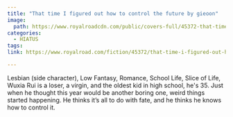 ```yaml
---
title: "That time I figured out how to control the future by gieoon"
image:
  path: https://www.royalroadcdn.com/public/covers-full/45372-that-time-i-figured-out-how-to-control-the-future.jpg
categories:
  - HIATUS
tags:
link: https://www.royalroad.com/fiction/45372/that-time-i-figured-out-how-to-control-the-future

---
```

Lesbian (side character), Low Fantasy, Romance, School Life, Slice of Life, Wuxia
Rui is a loser, a virgin, and the oldest kid in high school, he's 35. Just when he thought this year would be another boring one, weird things started happening.
He thinks it’s all to do with fate, and he thinks he knows how to control it.